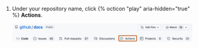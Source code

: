1. Under your repository name, click {% octicon "play" aria-hidden="true" %} **Actions**.

   ![Actions tab in the main repository navigation](/assets/images/help/repository/actions-tab.png)
